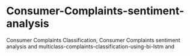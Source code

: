 # Consumer-Complaints-sentiment-analysis
Consumer Complaints Classification, Consumer Complaints sentiment analysis and multiclass-complaints-classification-using-bi-lstm and 
